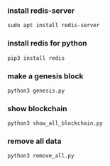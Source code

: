 ### install redis-server

```
sudo apt install redis-server
```

### install redis for python

```
pip3 install redis
```

### make a genesis block

```
python3 genesis.py
```

### show blockchain

```
python3 show_all_blockchain.py
```

### remove all data

```
python3 remove_all.py
```
